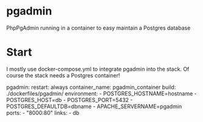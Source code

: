 # pgadmin

PhpPgAdmin running in a container to easy maintain a Postgres database

# Start

I mostly use docker-compose.yml to integrate pgadmin into the stack. Of course the stack needs a Postgres container!

  pgadmin:
    restart: always
    container_name: pgadmin_container
    build: ./dockerfiles/pgadmin/
    environment:
        - POSTGRES_HOSTNAME=hostname
        - POSTGRES_HOST=db
        - POSTGRES_PORT=5432
        - POSTGRES_DEFAULTDB=dbname
        - APACHE_SERVERNAME=pgadmin
    ports:
      - "8000:80"
    links:
      - db



